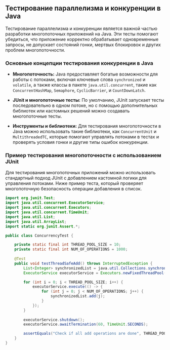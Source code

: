 ## Тестирование параллелизма и конкуренции в Java

Тестирование параллелизма и конкуренции является важной частью разработки многопоточных приложений на Java. Эти тесты помогают убедиться, что приложение корректно обрабатывает одновременные запросы, не допускает состояний гонки, мертвых блокировок и других проблем многопоточности.

### Основные концепции тестирования конкуренции в Java

- **Многопоточность:** Java предоставляет богатые возможности для работы с потоками, включая ключевые слова `synchronized` и `volatile`, а также классы в пакете `java.util.concurrent`, такие как `ConcurrentHashMap`, `Semaphore`, `CyclicBarrier`, и `CountDownLatch`.

- **JUnit и многопоточные тесты:** По умолчанию, JUnit запускает тесты последовательно в одном потоке, но с помощью дополнительных библиотек или кастомных решений можно создавать многопоточные тесты.

- **Инструменты и библиотеки:** Для тестирования многопоточности в Java можно использовать такие библиотеки, как `ConcurrentUnit` и `MultithreadedTC`, которые помогают управлять потоками в тестах и проверять условия гонки и другие типы ошибок конкуренции.

### Пример тестирования многопоточности с использованием JUnit

Для тестирования многопоточных приложений можно использовать стандартный подход JUnit с добавлением кастомной логики для управления потоками. Ниже пример теста, который проверяет многопоточную безопасность операции добавления в список.

```java
import org.junit.Test;
import java.util.concurrent.ExecutorService;
import java.util.concurrent.Executors;
import java.util.concurrent.TimeUnit;
import java.util.List;
import java.util.ArrayList;
import static org.junit.Assert.*;

public class ConcurrencyTest {

    private static final int THREAD_POOL_SIZE = 10;
    private static final int NUM_OF_OPERATIONS = 1000;
    
    @Test
    public void testThreadSafeAdd() throws InterruptedException {
        List<Integer> synchronizedList = java.util.Collections.synchronizedList(new ArrayList<>());
        ExecutorService executorService = Executors.newFixedThreadPool(THREAD_POOL_SIZE);

        for (int i = 0; i < THREAD_POOL_SIZE; i++) {
            executorService.execute(() -> {
                for (int j = 0; j < NUM_OF_OPERATIONS; j++) {
                    synchronizedList.add(j);
                }
            });
        }
        
        executorService.shutdown();
        executorService.awaitTermination(60, TimeUnit.SECONDS);

        assertEquals("Check if all add operations are done", THREAD_POOL_SIZE * NUM_OF_OPERATIONS, synchronizedList.size());
    }
}
```

